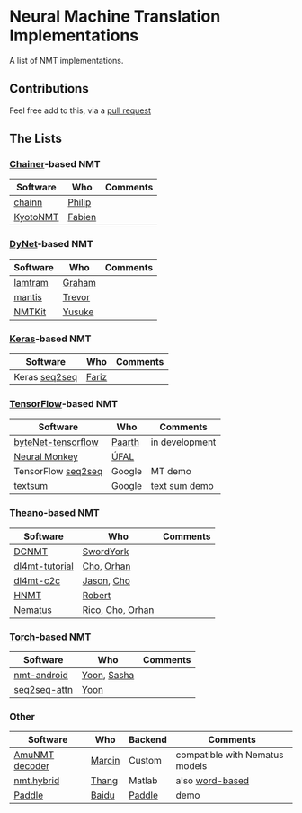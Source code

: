 # Neural Machine Translation Implementations

A list of NMT implementations.

## Contributions

Feel free add to this, via a [pull request](https://help.github.com/articles/creating-a-pull-request)

## The Lists

### [Chainer](https://github.com/pfnet/chainer)-based NMT
| Software | Who | Comments |
| -------- | --- | -------- |
| [chainn](https://github.com/philip30/chainn) | [Philip](http://isw3.naist.jp/~philip-a/index.html) |  |
| [KyotoNMT](https://github.com/fabiencro/knmt) | [Fabien](https://github.com/fabiencro) |  |


### [DyNet](https://github.com/clab/dynet)-based NMT
| Software | Who | Comments |
| -------- | --- | -------- |
| [lamtram](https://github.com/neubig/lamtram) | [Graham](https://github.com/neubig) |  |
| [mantis](https://github.com/trevorcohn/mantis) | [Trevor](https://github.com/trevorcohn) |  |
| [NMTKit](https://github.com/odashi/nmtkit) | [Yusuke](https://github.com/odashi) |  |


### [Keras](https://github.com/fchollet/keras)-based NMT
| Software | Who | Comments |
| -------- | --- | -------- |
| Keras [seq2seq](https://github.com/farizrahman4u/seq2seq) | [Fariz](https://github.com/farizrahman4u) |  |


### [TensorFlow](https://github.com/tensorflow/tensorflow)-based NMT
| Software | Who | Comments |
| -------- | --- | -------- |
| [byteNet-tensorflow](https://github.com/paarthneekhara/byteNet-tensorflow) | [Paarth](https://github.com/paarthneekhara) | in development |
| [Neural Monkey](https://github.com/ufal/neuralmonkey) | [ÚFAL](https://github.com/ufal) |  |
| TensorFlow [seq2seq](https://www.tensorflow.org/versions/master/tutorials/seq2seq/index.html) | Google | MT demo |
| [textsum](https://github.com/tensorflow/models/tree/master/textsum) | Google | text sum demo |


### [Theano](https://github.com/Theano/Theano)-based NMT
| Software | Who | Comments |
| -------- | --- | -------- |
| [DCNMT](https://github.com/swordyork/dcnmt) | [SwordYork](https://github.com/SwordYork) |  |
| [dl4mt-tutorial](https://github.com/nyu-dl/dl4mt-tutorial) | [Cho](https://github.com/kyunghyuncho), [Orhan](https://github.com/orhanf) |  |
| [dl4mt-c2c](https://github.com/nyu-dl/dl4mt-c2c) | [Jason](https://github.com/jasonleeinf), [Cho](https://github.com/kyunghyuncho) |  |
| [HNMT](https://github.com/robertostling/hnmt) | [Robert](https://github.com/robertostling) |  |
| [Nematus](https://github.com/rsennrich/nematus) | [Rico](https://github.com/rsennrich), [Cho](https://github.com/kyunghyuncho), [Orhan](https://github.com/orhanf) |  |


### [Torch](https://github.com/torch/distro)-based NMT
| Software | Who | Comments |
| -------- | --- | -------- |
| [nmt-android](https://github.com/harvardnlp/nmt-android) | [Yoon](https://github.com/yoonkim), [Sasha](https://github.com/srush) |  |
| [seq2seq-attn](https://github.com/harvardnlp/seq2seq-attn) | [Yoon](https://github.com/yoonkim) |  |


### Other
| Software | Who | Backend | Comments |
| -------- | --- | ------- | -------- |
| [AmuNMT decoder](https://github.com/emjotde/amunmt) | [Marcin](https://github.com/emjotde) | Custom | compatible with Nematus models |
| [nmt.hybrid](https://github.com/lmthang/nmt.hybrid) | [Thang](https://github.com/lmthang) | Matlab | also [word-based](https://github.com/lmthang/nmt.matlab) |
| [Paddle](https://github.com/baidu/Paddle/tree/master/demo/seqToseq/translation) | [Baidu](https://github.com/baidu) | [Paddle](https://github.com/baidu/Paddle) | demo |
